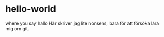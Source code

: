 # hello-world
where you say hallo
Här skriver jag lite nonsens, bara för att försöka lära mig om git.
